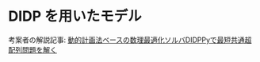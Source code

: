 # DIDP を用いたモデル

考案者の解説記事: [動的計画法ベースの数理最適化ソルバDIDPPyで最短共通超配列問題を解く](https://zenn.dev/okaduki/articles/7f9a3f3c54bc98)
